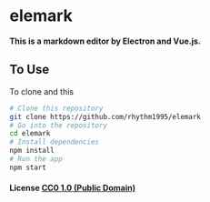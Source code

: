 # elemark

**This is a markdown editor by Electron and Vue.js.**

## To Use

To clone and this

```bash
# Clone this repository
git clone https://github.com/rhythm1995/elemark
# Go into the repository
cd elemark
# Install dependencies
npm install
# Run the app
npm start
```
#### License [CC0 1.0 (Public Domain)](LICENSE.md)
